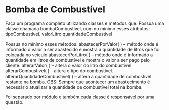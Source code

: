 # Bomba de Combustível #

Faça um programa completo utilizando classes e métodos que:
Possua uma classe chamada bombaCombustível, com no mínimo esses atributos:
tipoCombustivel.
valorLitro
quantidadeCombustivel

Possua no mínimo esses métodos:
abastecerPorValor( ) – método onde é informado o valor a ser abastecido e mostra a quantidade de litros que foi colocada no veículo
abastecerPorLitro( ) – método onde é informado a quantidade em litros de combustível e mostra o valor a ser pago pelo cliente.
alterarValor( ) – altera o valor do litro do combustível.
alterarCombustivel( ) – altera o tipo do combustível.
alterarQuantidadeCombustivel( ) – altera a quantidade de combustível restante na bomba.
OBS: Sempre que acontecer um abastecimento é necessário atualizar a quantidade de combustível total na bomba.

Foi separado por módulo e também cada classe é responsável por uma questão.
